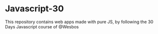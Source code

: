 # Javascript-30
This repository contains web apps made with pure JS, by following the 30 Days Javascript course of @Wesbos
